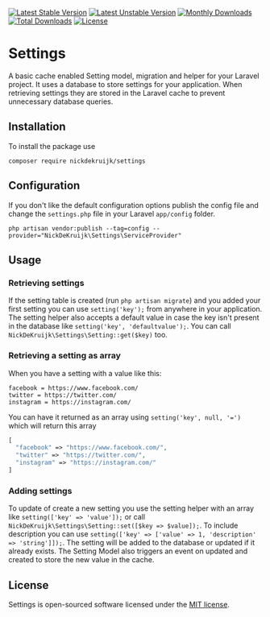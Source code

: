 [![Latest Stable Version](https://poser.pugx.org/nickdekruijk/settings/v/stable)](https://packagist.org/packages/nickdekruijk/settings)
[![Latest Unstable Version](https://poser.pugx.org/nickdekruijk/settings/v/unstable)](https://packagist.org/packages/nickdekruijk/settings)
[![Monthly Downloads](https://poser.pugx.org/nickdekruijk/settings/d/monthly)](https://packagist.org/packages/nickdekruijk/settings)
[![Total Downloads](https://poser.pugx.org/nickdekruijk/settings/downloads)](https://packagist.org/packages/nickdekruijk/settings)
[![License](https://poser.pugx.org/nickdekruijk/settings/license)](https://packagist.org/packages/nickdekruijk/settings)

# Settings
A basic cache enabled Setting model, migration and helper for your Laravel project.
It uses a database to store settings for your application. When retrieving settings they are stored in the Laravel cache to prevent unnecessary database queries.

## Installation
To install the package use

`composer require nickdekruijk/settings`

## Configuration
If you don't like the default configuration options publish the config file and change the `settings.php` file in your Laravel `app/config` folder.

`php artisan vendor:publish --tag=config --provider="NickDeKruijk\Settings\ServiceProvider"`

## Usage

### Retrieving settings
If the setting table is created (run `php artisan migrate`) and you added your first setting you can use `setting('key');` from anywhere in your application. The setting helper also accepts a default value in case the key isn't present in the database like `setting('key', 'defaultvalue');`. You can call `NickDeKruijk\Settings\Setting::get($key)` too.

### Retrieving a setting as array
When you have a setting with a value like this:
```
facebook = https://www.facebook.com/
twitter = https://twitter.com/
instagram = https://instagram.com/
```
You can have it returned as an array using
`setting('key', null, '=')`
which will return this array
```php
[
  "facebook" => "https://www.facebook.com/",
  "twitter" => "https://twitter.com/",
  "instagram" => "https://instagram.com/"
]
```


### Adding settings
To update of create a new setting you use the setting helper with an array like `setting(['key' => 'value']);` or call `NickDeKruijk\Settings\Setting::set([$key => $value]);`. To include description you can use `setting(['key' => ['value' => 1, 'description' => 'string']]);`.
The setting will be added to the database or updated if it already exists. The Setting Model also triggers an event on updated and created to store the new value in the cache.

## License
Settings is open-sourced software licensed under the [MIT license](https://opensource.org/licenses/MIT).
